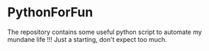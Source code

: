# PythonForFun
The repository contains some useful python script to automate my mundane life !!! Just a starting, don't expect too much.
